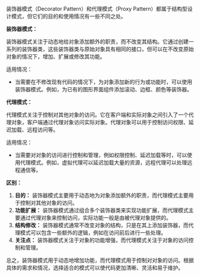 装饰器模式（Decorator Pattern）和代理模式（Proxy Pattern）都属于结构型设计模式，但它们的目的和使用情况有一些不同之处。



**装饰器模式：**

装饰器模式关注于动态地给对象添加额外的职责，而不改变其结构。它通过创建一系列的装饰器类，这些装饰器类与原始对象具有相同的接口，但可以在不改变原始对象的情况下，增加、扩展或修改其功能。

适用情况：

+ 当需要在不修改现有代码的情况下，为对象添加新的行为或功能时，可以使用装饰器模式。例如，为已有的图形界面组件添加滚动、边框、颜色等装饰器。



**代理模式：**

代理模式关注于控制对其他对象的访问。它在客户端和实际对象之间引入了一个代理对象，客户端通过代理对象访问实际对象。代理对象可以用于控制访问权限、延迟加载、远程访问等。

适用情况：

+ 当需要对对象的访问进行控制和管理，例如权限控制、延迟加载等时，可以使用代理模式。例如，虚拟代理可以延迟加载大量的资源，远程代理可以处理远程通信等。



**区别：**

1.  **目的：** 装饰器模式主要用于动态地为对象添加额外的职责，而代理模式主要用于控制对其他对象的访问。 
2.  **功能扩展：** 装饰器模式通过组合多个装饰器类来实现功能扩展，而代理模式主要通过代理对象来控制访问，实际功能一般是由被代理对象提供的。 
3.  **结构修改：** 装饰器模式通常不改变对象的结构，只是在其上添加装饰器，而代理模式可以包含一些额外的逻辑，例如在访问前后进行一些处理。 
4.  **关注点：** 装饰器模式关注于对象的功能增强，而代理模式关注于对象的访问控制和管理。 



总之，装饰器模式用于动态地增加功能，而代理模式用于控制对对象的访问。根据具体的需求和情况，选择适合的模式可以使代码更加清晰、灵活和易于维护。

